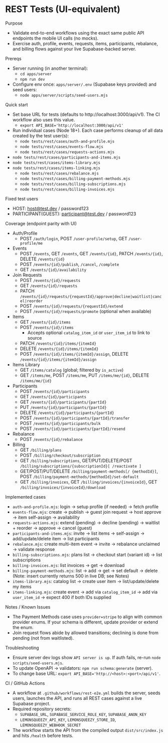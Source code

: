 # REST Tests (UI-equivalent)

Purpose
- Validate end-to-end workflows using the exact same public API endpoints the mobile UI calls (no mocks).
- Exercise auth, profile, events, requests, items, participants, rebalance, and billing flows against your live Supabase-backed server.

Prereqs
- Server running (in another terminal):
  - `cd apps/server`
  - `npm run dev`
- Configure env once: `apps/server/.env` (Supabase keys provided) and seed users:
  - `node apps/server/scripts/seed-users.mjs`

Quick start
- Set base URL for tests (defaults to http://localhost:3000/api/v1). The CI workflow also uses this value.
  - `export API_BASE='http://localhost:3000/api/v1'`
- Run individual cases (Node 18+). Each case performs cleanup of all data created by the test user(s):
  - `node tests/rest/cases/auth-and-profile.mjs`
  - `node tests/rest/cases/events-flow.mjs`
  - `node tests/rest/cases/requests-actions.mjs`
- `node tests/rest/cases/participants-and-items.mjs`
- `node tests/rest/cases/items-library.mjs`
- `node tests/rest/cases/items-linking.mjs`
  - `node tests/rest/cases/rebalance.mjs`
  - `node tests/rest/cases/billing-payment-methods.mjs`
  - `node tests/rest/cases/billing-subscriptions.mjs`
  - `node tests/rest/cases/billing-invoices.mjs`

Fixed test users
- HOST: host@test.dev / password123
- PARTICIPANT(GUEST): participant@test.dev / password123

Coverage (endpoint parity with UI)
- Auth/Profile
  - POST `/auth/login`, POST `/user-profile/setup`, GET `/user-profile/me`
- Events
  - POST `/events`, GET `/events`, GET `/events/{id}`, PATCH `/events/{id}`, DELETE `/events/{id}`
  - POST `/events/{id}/publish`, `/cancel`, `/complete`
  - GET `/events/{id}/availability`
- Join Requests
  - POST `/events/{id}/requests`
  - GET `/events/{id}/requests`
  - PATCH `/events/{id}/requests/{requestId}/approve|decline|waitlist|cancel|reorder`
  - POST `/events/{id}/requests/{requestId}/extend`
  - POST `/events/{id}/requests/promote` (optional when available)
- Items
  - GET `/events/{id}/items`
  - POST `/events/{id}/items`
    - Accepts optional `catalog_item_id` or `user_item_id` to link to source
  - PATCH `/events/{id}/items/{itemId}`
  - DELETE `/events/{id}/items/{itemId}`
  - POST `/events/{id}/items/{itemId}/assign`, DELETE `/events/{id}/items/{itemId}/assign`
- Items Library
  - GET `/items/catalog` (global; filtered by `is_active`)
  - GET `/items/me`, POST `/items/me`, PUT `/items/me/{id}`, DELETE `/items/me/{id}`
- Participants
  - POST `/events/{id}/participants`
  - GET `/events/{id}/participants`
  - GET `/events/{id}/participants/{partId}`
  - PUT `/events/{id}/participants/{partId}`
  - DELETE `/events/{id}/participants/{partId}`
  - POST `/events/{id}/participants/{partId}/transfer`
  - POST `/events/{id}/participants/bulk`
  - POST `/events/{id}/participants/{partId}/resend`
- Rebalance
  - POST `/events/{id}/rebalance`
- Billing
  - GET `/billing/plans`
  - POST `/billing/checkout/subscription`
  - GET `/billing/subscriptions`, GET/PUT/DELETE/POST `/billing/subscriptions/{subscriptionId}[ /reactivate ]`
  - GET/POST/PUT/DELETE `/billing/payment-methods[/ {methodId}]`, POST `/billing/payment-methods/{methodId}/set-default`
  - GET `/billing/invoices`, GET `/billing/invoices/{invoiceId}`, GET `/billing/invoices/{invoiceId}/download`

Implemented cases
- `auth-and-profile.mjs`: login → setup profile (if needed) → fetch profile
- `events-flow.mjs`: create → publish → guest join request → host approve → item self-assign → availability
- `requests-actions.mjs`: extend (pending) → decline (pending) → waitlist + reorder → approve → cancel (guest)
- `participants-and-items.mjs`: invite → list items → self-assign → add/update/delete item → list participants
- `rebalance.mjs`: create multi-item event → invite → rebalance unclaimed → validate response
- `billing-subscriptions.mjs`: plans list → checkout start (variant id) → list subscriptions
- `billing-invoices.mjs`: list invoices → get → download
- `billing-payment-methods.mjs`: list → add → get → set default → delete (Note: insert currently returns 500 in live DB; see Notes)
- `items-library.mjs`: catalog list → create user item → list/update/delete my items
- `items-linking.mjs`: create event → add via `catalog_item_id` → add via `user_item_id` → expect 400 if both IDs supplied

Notes / Known Issues
- The Payment Methods case uses `provider=stripe` to align with common provider enums. If your schema is different, update provider or extend the enum.
- Join request flows abide by allowed transitions; declining is done from pending (not from waitlisted).

Troubleshooting
- Ensure server dev logs show `API server is up`. If auth fails, re-run `node scripts/seed-users.mjs`.
- To update OpenAPI -> validators: `npm run schema:generate` (server).
- To change base URL: `export API_BASE='http://<host>:<port>/api/v1'`.

CI / GitHub Actions
- A workflow at `.github/workflows/rest-e2e.yml` builds the server, seeds users, launches the API, and runs all REST cases against a live Supabase project.
- Required repository secrets:
  - `SUPABASE_URL`, `SUPABASE_SERVICE_ROLE_KEY`, `SUPABASE_ANON_KEY`
  - `LEMONSQUEEZY_API_KEY`, `LEMONSQUEEZY_STORE_ID`, `LEMONSQUEEZY_WEBHOOK_SECRET`
- The workflow starts the API from the compiled output `dist/src/index.js` and hits `/health` before tests.
